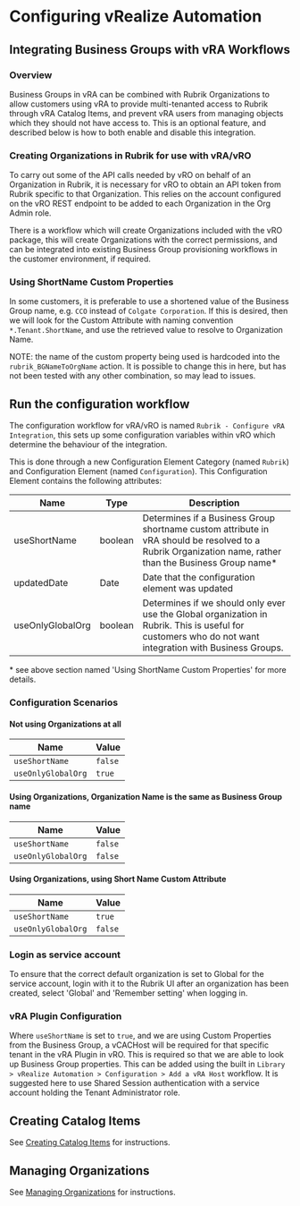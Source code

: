# Configuring vRealize Automation

## Integrating Business Groups with vRA Workflows

### Overview

Business Groups in vRA can be combined with Rubrik Organizations to allow customers using vRA to provide multi-tenanted access to Rubrik through vRA Catalog Items, and prevent vRA users from managing objects which they should not have access to. This is an optional feature, and described below is how to both enable and disable this integration.

### Creating Organizations in Rubrik for use with vRA/vRO

To carry out some of the API calls needed by vRO on behalf of an Organization in Rubrik, it is necessary for vRO to obtain an API token from Rubrik specific to that Organization. This relies on the account configured on the vRO REST endpoint to be added to each Organization in the Org Admin role.

There is a workflow which will create Organizations included with the vRO package, this will create Organizations with the correct permissions, and can be integrated into existing Business Group provisioning workflows in the customer environment, if required.

### Using ShortName Custom Properties

In some customers, it is preferable to use a shortened value of the Business Group name, e.g. `CCO` instead of `Colgate Corporation`. If this is desired, then we will look for the Custom Attribute with naming convention `*.Tenant.ShortName`, and use the retrieved value to resolve to Organization Name.

NOTE: the name of the custom property being used is hardcoded into the `rubrik_BGNameToOrgName` action. It is possible to change this in here, but has not been tested with any other combination, so may lead to issues.

## Run the configuration workflow

The configuration workflow for vRA/vRO is named `Rubrik - Configure vRA Integration`, this sets up some configuration variables within vRO which determine the behaviour of the integration.

This is done through a new Configuration Element Category (named `Rubrik`) and Configuration Element (named `Configuration`). This Configuration Element contains the following attributes:

Name                | Type          | Description
------------------- | ------------- | -----------------------------------------------------
useShortName        | boolean       | Determines if a Business Group shortname custom attribute in vRA should be resolved to a Rubrik Organization name, rather than the Business Group name*
updatedDate         | Date          | Date that the configuration element was updated
useOnlyGlobalOrg    | boolean       | Determines if we should only ever use the Global organization in Rubrik. This is useful for customers who do not want integration with Business Groups.

\* see above section named 'Using ShortName Custom Properties' for more details.

### Configuration Scenarios

#### Not using Organizations at all

Name                | Value
------------------- | -------------
`useShortName`      | `false`
`useOnlyGlobalOrg`  | `true`

#### Using Organizations, Organization Name is the same as Business Group name

Name                | Value
------------------- | -------------
`useShortName`      | `false`
`useOnlyGlobalOrg`  | `false`

#### Using Organizations, using Short Name Custom Attribute

Name                | Value
------------------- | -------------
`useShortName`      | `true`
`useOnlyGlobalOrg`  | `false`

### Login as service account

To ensure that the correct default organization is set to Global for the service account, login with it to the Rubrik UI after an organization has been created, select 'Global' and 'Remember setting' when logging in.

### vRA Plugin Configuration

Where `useShortName` is set to `true`, and we are using Custom Properties from the Business Group, a vCACHost will be required for that specific tenant in the vRA Plugin in vRO. This is required so that we are able to look up Business Group properties. This can be added using the built in `Library > vRealize Automation > Configuration > Add a vRA Host` workflow. It is suggested here to use Shared Session authentication with a service account holding the Tenant Administrator role.

## Creating Catalog Items

See [Creating Catalog Items](create_catalog_items.md) for instructions.

## Managing Organizations

See [Managing Organizations](managing_organizations.md) for instructions.